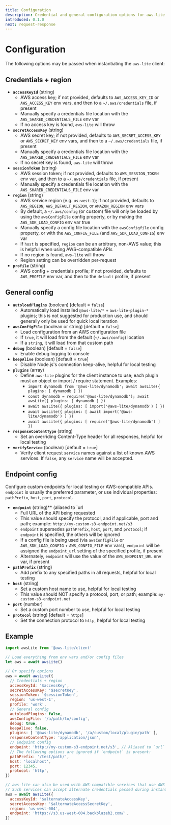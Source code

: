```yaml
---
title: Configuration
description: Credential and general configuration options for aws-lite
introduced: 0.1.0
next: request-response
---
```

# Configuration

The following options may be passed when instantiating the `aws-lite` client:


## Credentials + region

- **`accessKeyId`** (string)
  - AWS access key; if not provided, defaults to `AWS_ACCESS_KEY_ID` or `AWS_ACCESS_KEY` env vars, and then to a `~/.aws/credentials` file, if present
  - Manually specify a credentials file location with the `AWS_SHARED_CREDENTIALS_FILE` env var
  - If no access key is found, `aws-lite` will throw
- **`secretAccessKey`** (string)
  - AWS secret key; if not provided, defaults to `AWS_SECRET_ACCESS_KEY` or `AWS_SECRET_KEY` env vars, and then to a `~/.aws/credentials` file, if present
  - Manually specify a credentials file location with the `AWS_SHARED_CREDENTIALS_FILE` env var
  - If no secret key is found, `aws-lite` will throw
- **`sessionToken`** (string)
  - AWS session token; if not provided, defaults to `AWS_SESSION_TOKEN` env var, and then to a `~/.aws/credentials` file, if present
  - Manually specify a credentials file location with the `AWS_SHARED_CREDENTIALS_FILE` env var
- **`region`** (string)
  - AWS service region (e.g. `us-west-1`); if not provided, defaults to `AWS_REGION`, `AWS_DEFAULT_REGION`, or `AMAZON_REGION` env vars
  - By default, a `~/.aws/config` (or custom) file will only be loaded by using the `awsConfigFile` config property, or by making the `AWS_SDK_LOAD_CONFIG` env var true
  - Manually specify a config file location with the `awsConfigfile` config property, or with the `AWS_CONFIG_FILE` (and `AWS_SDK_LOAD_CONFIG`) env var
  - If `host` is specified, `region` can be an arbitrary, non-AWS value; this is helpful when using AWS-compatible APIs
  - If no region is found, `aws-lite` will throw
  - Region setting can be overridden per-request
- **`profile`** (string)
  - AWS config + credentials profile; if not provided, defaults to `AWS_PROFILE` env var, and then to the `default` profile, if present


## General config

- **`autoloadPlugins`** (boolean) [default = `false`]
  - Automatically load installed `@aws-lite/*` + `aws-lite-plugin-*` plugins; this is not suggested for production use, and should generally only be used for quick local iteration
- **`awsConfigFile`** (boolean or string) [default = `false`]
  - Load configuration from an AWS configuration file
  - If `true`, it will load from the default (`~/.aws/config`) location
  - If a `string`, it will load from that custom path
- **`debug`** (boolean) [default = `false`]
  - Enable debug logging to console
- **`keepAlive`** (boolean) [default = `true`]
  - Disable Node.js's connection keep-alive, helpful for local testing
- **`plugins`** (array)
  - Define `aws-lite` plugins for the client instance to use; each plugin must an object or import / require statement. Examples:
    - `import dynamodb from '@aws-lite/dynamodb'; await awsLite({ plugins: [ dynamodb ] })`
    - `const dynamodb = require('@aws-lite/dynamodb'); await awsLite({ plugins: [ dynamodb ] })`
    - `await awsLite({ plugins: [ import('@aws-lite/dynamodb') ] })`
    - `await awsLite({ plugins: [ await import('@aws-lite/dynamodb') ] })`
    - `await awsLite({ plugins: [ require('@aws-lite/dynamodb') ] })`
- **`responseContentType`** (string)
  - Set an overriding Content-Type header for all responses, helpful for local testing
- **`verifyService`** (boolean) [default = `true`]
  - Verify client request `service` names against a list of known AWS services. If `false`, any `service` name will be accepted.


## Endpoint config

Configure custom endpoints for local testing or AWS-compatible APIs. `endpoint` is usually the preferred parameter, or use individual properties: `pathPrefix`, `host`, `port`, `protocol`.

- **`endpoint`** (string)** (aliased to `url
  - Full URL of the API being requested
  - This value should specify the protocol, and if applicable, port and path; example: `http://my-custom-s3-endpoint.net/s3`
  - `endpoint` supersedes `pathPrefix`, `host`, `port`, and `protocol`; if `endpoint` is specified, the others will be ignored
  - If a config file is being used (via `awsConfigFile` or `AWS_SDK_LOAD_CONFIG` + `AWS_CONFIG_FILE` env vars), `endpoint` will be assigned the `endpoint_url` setting of the specified profile, if present
  - Alternately, `endpoint` will use the value of the `AWS_ENDPOINT_URL` env var, if present
- **`pathPrefix`** (string)
  - Add prefix to any specified paths in all requests, helpful for local testing
- **`host`** (string)
  - Set a custom host name to use, helpful for local testing
  - This value should NOT specify a protocol, port, or path; example: `my-custom-s3-endpoint.net`
- **`port`** (number)
  - Set a custom port number to use, helpful for local testing
- **`protocol`** (string) [default = `https`]
  - Set the connection protocol to `http`, helpful for local testing


## Example

```javascript
import awsLite from '@aws-lite/client'

// Load everything from env vars and/or config files
let aws = await awsLite()

// Or specify options
aws = await awsLite({
  // Credentials + region
  accessKeyId: '$accessKey',
  secretAccessKey: '$secretKey',
  sessionToken: '$sessionToken',
  region: 'us-west-1',
  profile: 'work',
  // General config
  autoloadPlugins: false,
  awsConfigFile: '/a/path/to/config',
  debug: true,
  keepAlive: false,
  plugins: [ '@aws-lite/dynamodb', '/a/custom/local/plugin/path' ],
  responseContentType: 'application/json',
  // Endpoint config
  endpoint: 'http://my-custom-s3-endpoint.net/s3', // Aliased to `url`
  // The following options are ignored if `endpoint` is present:
  pathPrefix: '/test/path/',
  host: 'localhost',
  port: 12345,
  protocol: 'http',
})

// aws-lite can also be used with AWS-compatible services that use AWS signature v4 (e.g. Backblaze B2)
// Such services can accept alternate credentials passed during instantiation, via env vars, etc.
aws = await awsLite({
  accessKeyId: '$alternateAccessKey',
  secretAccessKey: '$alternateAccessSecretKey',
  region: 'us-west-004',
  endpoint: 'https://s3.us-west-004.backblazeb2.com/',
})
```
